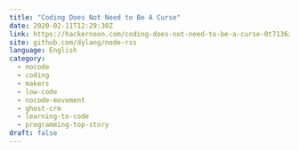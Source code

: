 ```yaml
---
title: "Coding Does Not Need to Be A Curse"
date: 2020-02-11T12:29:30Z
link: https://hackernoon.com/coding-does-not-need-to-be-a-curse-0t7136z3?source=rss&utm_medium=RSS&utm_source=news.12bit.vn
site: github.com/dylang/node-rss
language: English
category:
  - nocode
  - coding
  - makers
  - low-code
  - nocode-movement
  - ghost-crm
  - learning-to-code
  - programming-top-story
draft: false
---
```

